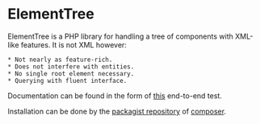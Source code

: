 ElementTree
===========

ElementTree is a PHP library for handling a tree of components with XML-like
features. It is not XML however:

	* Not nearly as feature-rich.
	* Does not interfere with entities.
	* No single root element necessary.
	* Querying with fluent interface.

Documentation can be found in the form of [this](https://github.com/koenhoeymans/ElementTree/blob/master/tests/e2e/DocumentationTest.php)
end-to-end test.

Installation can be done by the [packagist repository](https://packagist.org/) of
[composer](http://getcomposer.org/). 